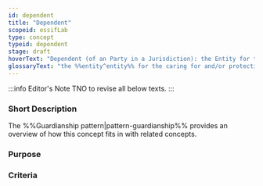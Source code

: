 ```yaml
---
id: dependent
title: "Dependent"
scopeid: essifLab
type: concept
typeid: dependent
stage: draft
hoverText: "Dependent (of an Party in a Jurisdiction): the Entity for the caring for and/or protecting/guarding/defending of which a Guardianship Relationship has been established with that Entity within that Jurisdiction."
glossaryText: "the %%entity^entity%% for the caring for and/or protecting/guarding/defending of which a %%guardianship relationship^guardianship%% has been established with that %%entity^entity%% within that %%jurisdiction^jurisdiction%%."
---
```


:::info Editor's Note
TNO to revise all below texts.
:::

### Short Description

The %%Guardianship pattern|pattern-guardianship%% provides an overview of how this concept fits in with related concepts.

### Purpose

### Criteria
